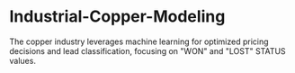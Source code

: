# Industrial-Copper-Modeling
The copper industry leverages machine learning for optimized pricing decisions and lead classification, focusing on "WON" and "LOST" STATUS values.
